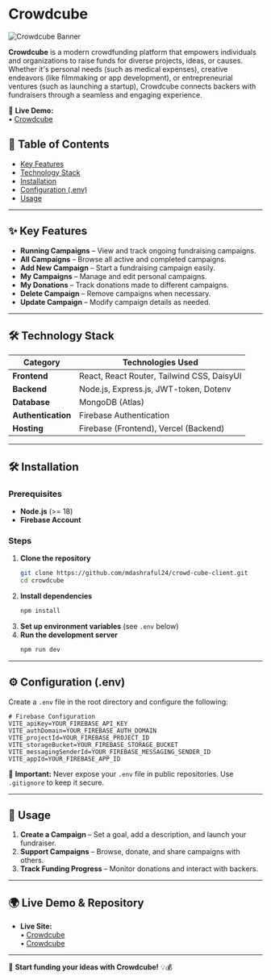 # Crowdcube

![Crowdcube Banner](https://i.ibb.co.com/S4dPxQrw/Screenshot-28.png)

**Crowdcube** is a modern crowdfunding platform that empowers individuals and organizations to raise funds for diverse projects, ideas, or causes. Whether it's personal needs (such as medical expenses), creative endeavors (like filmmaking or app development), or entrepreneurial ventures (such as launching a startup), Crowdcube connects backers with fundraisers through a seamless and engaging experience.

🚀 **Live Demo:**  
• [Crowdcube](https://crowdcube-c99dd.web.app/) 

## 📖 Table of Contents

- [Key Features](#key-features)
- [Technology Stack](#technology-stack)
- [Installation](#installation)
- [Configuration (.env)](#configuration-env)
- [Usage](#usage)

---

## ✨ Key Features

- **Running Campaigns** – View and track ongoing fundraising campaigns.
- **All Campaigns** – Browse all active and completed campaigns.
- **Add New Campaign** – Start a fundraising campaign easily.
- **My Campaigns** – Manage and edit personal campaigns.
- **My Donations** – Track donations made to different campaigns.
- **Delete Campaign** – Remove campaigns when necessary.
- **Update Campaign** – Modify campaign details as needed.

---

## 🛠️ Technology Stack

| Category           | Technologies Used                                         |
| ------------------ | --------------------------------------------------------- |
| **Frontend**       | React, React Router, Tailwind CSS, DaisyUI               |
| **Backend**        | Node.js, Express.js, JWT-token, Dotenv                                  |
| **Database**       | MongoDB (Atlas)                                       |
| **Authentication**        | Firebase Authentication                                  |
| **Hosting**        | Firebase (Frontend), Vercel (Backend)                                         |

---

## 🛠 Installation

### Prerequisites

- **Node.js** (>= 18)
- **Firebase Account**

### Steps

1. **Clone the repository**
   ```sh
   git clone https://github.com/mdashraful24/crowd-cube-client.git
   cd crowdcube
   ```
2. **Install dependencies**
   ```sh
   npm install
   ```
3. **Set up environment variables** (see `.env` below)
4. **Run the development server**
   ```sh
   npm run dev
   ```

---

## ⚙️ Configuration (.env)

Create a `.env` file in the root directory and configure the following:

```env
# Firebase Configuration
VITE_apiKey=YOUR_FIREBASE_API_KEY
VITE_authDomain=YOUR_FIREBASE_AUTH_DOMAIN
VITE_projectId=YOUR_FIREBASE_PROJECT_ID
VITE_storageBucket=YOUR_FIREBASE_STORAGE_BUCKET
VITE_messagingSenderId=YOUR_FIREBASE_MESSAGING_SENDER_ID
VITE_appId=YOUR_FIREBASE_APP_ID
```

🚨 **Important:** Never expose your `.env` file in public repositories. Use `.gitignore` to keep it secure.

---

## 🚀 Usage

1. **Create a Campaign** – Set a goal, add a description, and launch your fundraiser.
2. **Support Campaigns** – Browse, donate, and share campaigns with others.
3. **Track Funding Progress** – Monitor donations and interact with backers.

---

## 🌍 Live Demo & Repository

- **Live Site:**  
  • [Crowdcube](https://crowdcube-c99dd.web.app/)  
  • [Crowdcube](https://crowdcube-c99dd.firebaseapp.com/)

---

🚀 **Start funding your ideas with Crowdcube!** 💡💰
